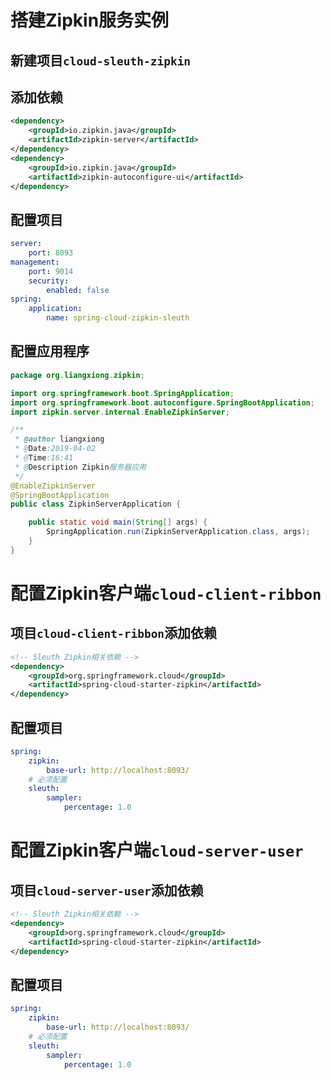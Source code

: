 # 搭建Zipkin服务实例

## 新建项目`cloud-sleuth-zipkin`

## 添加依赖

```xml
<dependency>
    <groupId>io.zipkin.java</groupId>
    <artifactId>zipkin-server</artifactId>
</dependency>
<dependency>
    <groupId>io.zipkin.java</groupId>
    <artifactId>zipkin-autoconfigure-ui</artifactId>
</dependency>
```

## 配置项目

```yml
server:
    port: 8093
management:
    port: 9014
    security:
        enabled: false
spring:
    application:
        name: spring-cloud-zipkin-sleuth
```

## 配置应用程序

```java
package org.liangxiong.zipkin;

import org.springframework.boot.SpringApplication;
import org.springframework.boot.autoconfigure.SpringBootApplication;
import zipkin.server.internal.EnableZipkinServer;

/**
 * @author liangxiong
 * @Date:2019-04-02
 * @Time:16:41
 * @Description Zipkin服务器应用
 */
@EnableZipkinServer
@SpringBootApplication
public class ZipkinServerApplication {

    public static void main(String[] args) {
        SpringApplication.run(ZipkinServerApplication.class, args);
    }
}
```

# 配置Zipkin客户端`cloud-client-ribbon`

## 项目`cloud-client-ribbon`添加依赖

```xml
<!-- Sleuth Zipkin相关依赖 -->
<dependency>
    <groupId>org.springframework.cloud</groupId>
    <artifactId>spring-cloud-starter-zipkin</artifactId>
</dependency>
```

## 配置项目

```yml
spring:
    zipkin:
        base-url: http://localhost:8093/
    # 必须配置
    sleuth:
        sampler:
            percentage: 1.0
```

# 配置Zipkin客户端`cloud-server-user`

## 项目`cloud-server-user`添加依赖

```xml
<!-- Sleuth Zipkin相关依赖 -->
<dependency>
    <groupId>org.springframework.cloud</groupId>
    <artifactId>spring-cloud-starter-zipkin</artifactId>
</dependency>
```

## 配置项目

```yml
spring:
    zipkin:
        base-url: http://localhost:8093/
    # 必须配置
    sleuth:
        sampler:
            percentage: 1.0
```

